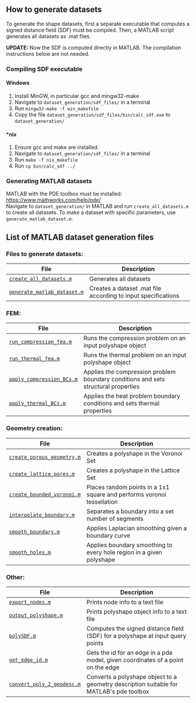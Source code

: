 ## How to generate datasets
To generate the shape datasets, first a separate executable that computes a signed distance field (SDF) must be compiled. Then, a MATLAB script generates all datasets as .mat files.  

**UPDATE:** Now the SDF is computed directly in MATLAB. The compilation instructions below are not needed.


### Compiling SDF executable
#### Windows
1. Install MinGW, in particular gcc and mingw32-make
2. Navigate to `dataset_generation/sdf_files/` in a terminal
3. Run `mingw32-make -f win_makefile`
4. Copy the file `dataset_generation/sdf_files/bin/calc_sdf.exe` to `dataset_generation/`

#### \*nix
1. Ensure gcc and make are installed.
2. Navigate to `dataset_generation/sdf_files/` in a terminal
3. Run `make -f nix_makefile`
4. Run `cp bin/calc_sdf ../`

### Generating MATLAB datasets
MATLAB with the PDE toolbox must be installed: https://www.mathworks.com/help/pde/  
Navigate to `dataset_generation/` in MATLAB and run `create_all_datasets.m` to create all datasets.
To make a dataset with specific parameters, use `generate_matlab_dataset.m`.



## List of MATLAB dataset generation files


### Files to generate datasets:

| File | Description |
| --- | --- |
| [`create_all_datasets.m`](create_all_datasets.m)     | Generates all datasets |
| [`generate_matlab_dataset.m`](generate_matlab_dataset.m) | Creates a dataset .mat file according to input specifications |

### FEM:

| File | Description |
| --- | --- |
| [`run_compression_fea.m`](run_compression_fea.m) | Runs the compression problem on an input polyshape object |
| [`run_thermal_fea.m`](run_thermal_fea.m) | Runs the thermal problem on an input polyshape object |
| [`apply_compression_BCs.m`](apply_compression_BCs.m) | Applies the compression problem boundary conditions and sets structural properties |
| [`apply_thermal_BCs.m`](apply_thermal_BCs.m) | Applies the heat problem boundary conditions and sets thermal properties |


### Geometry creation:

| File | Description |
| --- | --- |
| [`create_porous_geometry.m`](create_porous_geometry.m) | Creates a polyshape in the Voronoi Set |
| [`create_lattice_pores.m`](create_lattice_pores.m) | Creates a polyshape in the Lattice Set |
| [`create_bounded_voronoi.m`](create_bounded_voronoi.m) | Places random points in a 1x1 square and performs voronoi tessellation |
| [`interpolate_boundary.m`](interpolate_boundary.m) | Separates a boundary into a set number of segments |
| [`smooth_boundary.m`](smooth_boundary.m) | Applies Laplacian smoothing given a boundary curve |
| [`smooth_holes.m`](smooth_holes.m) | Applies boundary smoothing to every hole region in a given polyshape |

### Other:

| File | Description |
| --- | --- |
| [`export_nodes.m`](export_nodes.m) | Prints node info to a text file | 
| [`output_polyshape.m`](output_polyshape.m) | Prints polyshape object info to a text file |
| [`polySDF.m`](polySDF.m) | Computes the signed distance field (SDF) for a polyshape at input query points |
| [`get_edge_id.m`](get_edge_id.m) | Gets the id for an edge in a pde model, given coordinates of a point on the edge |
| [`convert_poly_2_geodesc.m`](convert_poly_2_geodesc.m) | Converts a polyshape object to a geometry description suitable for MATLAB's pde toolbox |
